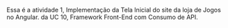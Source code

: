 Essa é a atividade 1, Implementação da Tela Inicial do site da loja de Jogos no Angular.
da UC 10, Framework Front-End com Consumo de API.